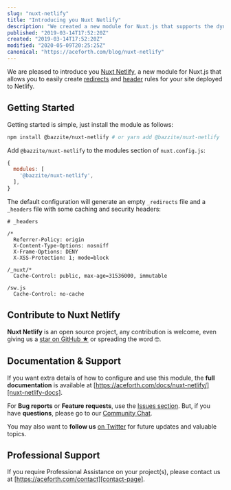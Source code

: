```yaml
---
slug: "nuxt-netlify"
title: "Introducing you Nuxt Netlify"
description: "We created a new module for Nuxt.js that supports the dynamic creation of redirects and header rules for your site in Netlify."
published: "2019-03-14T17:52:20Z"
created: "2019-03-14T17:52:20Z"
modified: "2020-05-09T20:25:25Z"
canonical: "https://aceforth.com/blog/nuxt-netlify"
---
```


We are pleased to introduce you [Nuxt Netlify][nuxt-netlify-github], a new module for Nuxt.js that allows you to easily create [redirects][netlify-redirects] and [header][netlify-headers-and-basic-auth] rules for your site deployed to Netlify.

## Getting Started

Getting started is simple, just install the module as follows:

```bash 
npm install @bazzite/nuxt-netlify # or yarn add @bazzite/nuxt-netlify
```

Add `@bazzite/nuxt-netlify` to the modules section of `nuxt.config.js`:

```js
{
  modules: [
    '@bazzite/nuxt-netlify',
  ],
}
```

The default configuration will generate an empty `_redirects` file and a `_headers` file with some caching and security headers:

```text
# _headers

/*
  Referrer-Policy: origin
  X-Content-Type-Options: nosniff
  X-Frame-Options: DENY
  X-XSS-Protection: 1; mode=block

/_nuxt/*
  Cache-Control: public, max-age=31536000, immutable

/sw.js
  Cache-Control: no-cache
```

## Contribute to Nuxt Netlify

**Nuxt Netlify** is an open source project, any contribution is welcome, even giving us a [star on GitHub ★][nuxt-netlify-github] or spreading the word 🤓.

## Documentation & Support

If you want extra details of how to configure and use this module, the **full documentation** is available at [https://aceforth.com/docs/nuxt-netlify/][nuxt-netlify-docs].

For **Bug reports** or **Feature requests**, use the [Issues section][nuxt-netlify-issues]. But, if you have **questions**, please go to our [Community Chat][spectrum-chat].

You may also want to **follow us** [on Twitter][twitter] for future updates and valuable topics.

## Professional Support

If you require Professional Assistance on your project(s), please contact us at [https://aceforth.com/contact][contact-page].



[nuxt-netlify-docs]: https://aceforth.com/docs/nuxt-netlify/
[nuxt-netlify-issues]: https://github.com/aceforth/nuxt-netlify/issues
[nuxt-netlify-github]: https://github.com/aceforth/nuxt-netlify
[spectrum-chat]: https://spectrum.chat/bazzite/login?r=https://spectrum.chat/bazzite/open-source
[netlify-headers-and-basic-auth]: https://www.netlify.com/docs/headers-and-basic-auth/
[netlify-redirects]: https://www.netlify.com/docs/redirects/
[contact-page]: https://aceforth.com/contact
[twitter]: https://bazzite.xyz/Twitter
